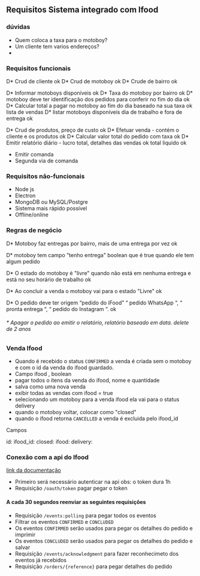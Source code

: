## Requisitos Sistema integrado com Ifood

### dúvidas

* Quem coloca a taxa para o motoboy?
* Um cliente tem varios endereços?
*  


### Requisitos funcionais

D* Crud de cliente ok
D* Crud de motoboy ok
D* Crude de bairro ok
<!-- * Motoboys tem dias de trabalho -->
D* Informar motoboys disponíveis ok
D* Taxa do motoboy por bairro ok
D* motoboy deve ter identificação dos pedidos para conferir no fim do dia ok
D* Calcular total a pagar no motoboy ao fim do dia baseado na sua taxa ok lista de vendas
D* listar motoboys disponíveis dia de trabalho e fora de entrega ok
<!-- * Selecionar motoboys por dia -->
D* Crud de produtos,  preço de custo ok
D* Efetuar venda - contém o cliente e os produtos ok
D* Calcular valor total do pedido com taxa ok
D* Emitir relatório diário - lucro total, detalhes das vendas ok total liquido ok
* Emitir comanda 
* Segunda via de comanda

### Requisitos não-funcionais

* Node js
* Electron
* MongoDB ou MySQL/Postgre
* Sistema mais rápido possível
* Offline/online

### Regras de negócio

D* Motoboy faz entregas por bairro, mais de uma entrega por vez ok

D* motoboy tem campo "tenho entrega" boolean que é true quando ele tem algum pedido 

D* O estado do motoboy é "livre" quando não está em nenhuma entrega e está no seu horário de trabalho ok

D* Ao concluir a venda o motoboy vai para o estado "Livre" ok

D* O pedido deve ter origem “pedido do iFood” “ pedido WhatsApp “, “ pronta entrega “, “ pedido do Instagram “. ok

###### * Apagar o pedido ao emitir o relatório, relatório baseado em data. delete de 2 anos

### Venda Ifood

* Quando é recebido o status `CONFIRMED` a venda é criada sem o motoboy e com o id da venda do ifood guardado.
* Campo ifood , boolean
* pagar todos o itens da venda do ifood, nome e quantidade
* salva como uma nova venda
* exibir todas as vendas com ifood = true
* selecionando um motoboy para a venda ifood ela vai para o status delivery
* quando o motoboy voltar, colocar como "closed"
* quando o ifood retorna `CANCELLED` a venda é excluida pelo ifood_id

Campos

id:
ifood_id:
closed:
ifood:
delivery:


### Conexão com a api do Ifood

[link da documentação](https://developer.ifood.com.br/reference)

*   Primeiro será necessário autenticar na api
obs: o token dura 1h
*   Requisição `/oauth/token` pagar pegar o token

#### A cada 30 segundos reenviar as seguintes requisições

*  Requisição `/events:polling` para pegar todos os eventos
*  Filtrar os eventos `CONFIRMED` e `CONCLUDED`
*  Os eventos `CONFIRMED` serão usados para pegar os detalhes do pedido e imprimir
*  Os eventos `CONCLUDED` serão usados para pegar os detalhes do pedido e salvar
*  Requisição `/events/acknowledgment` para fazer reconhecimeto dos eventos já recebidos
* Requisição `/orders/{reference}` para pegar detalhes do pedido



